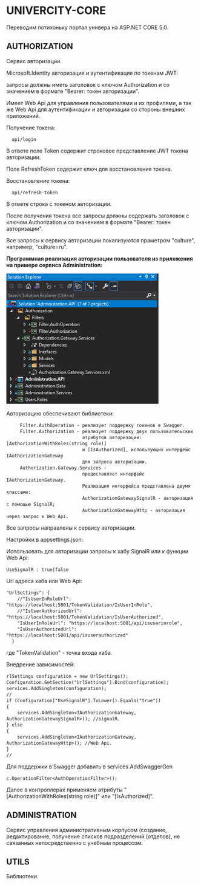 # UNIVERCITY-CORE
 Переводим потихоньку портал универа на ASP.NET CORE 5.0.

## AUTHORIZATION ##

Сервис авторизации.

Microsoft.Identity авторизация и аутентификация по токенам JWT:

запросы должны иметь заголовок с ключом Authorization и со значением в формате "Bearer: токен авторизации".

Имеет Web Api для управления пользователями и их профилями, а так же Web Api для аутентификации и авторизации со стороны внешних приложений.

Получение токена:

```
  api/login
```
  
В ответе поле Token содержит строковое представление JWT токена авторизации.

Поле RefreshToken содержит ключ для восстановления токена.


Восстановление токена:

```
  api/refresh-token
 ```
  
В ответе строка с токеном авторизации.

После получения токена все запросы должны содержать заголовок с ключом Authorization и со значением в формате "Bearer: токен авторизации".

Все запросы к сервису авторизации локализуются праметром "culture", например, "culture=ru".

<b>Программная реализация авторизации пользователя из приложения на примере сервиса Administration:</b>

![](authorize-services.png)

Авторизацию обеспечивают библиотеки:

```
     Filter.AuthOperation - реализует поддержку токенов в Swagger.
     Filter.Authorization - реализует поддержку двух пользовательских 
                            атрибутов авторизации: [AuthorizationWithRoles(string role)]
                            и [IsAuthorized], использующих интерфейс IAuthorizationGateway
                            для запроса авторизации.
     Authorization.Gateway.Services -
                            предоставляет интерфейс IAuthorizationGateway.
                            Реализация интерфейса представлена двумя классами:
                            AuthorizationGatewaySignalR - авторизация с помощью SignalR;
                            AuthorizationGatewayHttp - авторизация через запрос к Web Api.
   ```

Все запросы направлены к сервису авторизации.

Настройки в appsettings.json:

Использовать для авторизации запросы к хабу SignalR или к функции Web Api:

```
UseSignalR : true|false
```
Url адреса хаба или Web Api:

```
"UrlSettings": {
    //"IsUserInRoleUrl": "https://localhost:5001/TokenValidation/IsUserInRole",
    //"IsUserAuthorizedUrl": "https://localhost:5001/TokenValidation/IsUserAuthorized",
    "IsUserInRoleUrl": "https://localhost:5001/api/isuserinrole",
    "IsUserAuthorizedUrl": "https://localhost:5001/api/isuserauthorized"
  }
 ```
 
 где "TokenValidation" - точка входа хаба.
 
 Внедрение зависимостей:
 
 ```
 rlSettings configuration = new UrlSettings();
Configuration.GetSection("UrlSettings").Bind(configuration);
services.AddSingleton(configuration);
//
if (Configuration["UseSignalR"].ToLower().Equals("true"))
{
     services.AddSingleton<IAuthorizationGateway, AuthorizationGatewaySignalR>(); //signalR. 
} else
{
     services.AddSingleton<IAuthorizationGateway, AuthorizationGatewayHttp>(); //Web Api.
}
//
```

Для поддержки в Swagger добавить в services.AddSwaggerGen
```
c.OperationFilter<AuthOperationFilter>();
```

Далее в контроллерах применяем атрибуты "[AuthorizationWithRoles(string role)]" или "[IsAuthorized]".


## ADMINISTRATION ##

Сервис управления административным корпусом (создание, редактирование, получение списков подразделений (отделов), не связанных непосредственно с учебным процессом.

## UTILS ##

Библиотеки.

